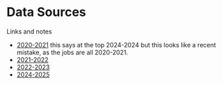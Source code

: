 # Data Sources

Links and notes

 - [2020-2021](https://docs.google.com/spreadsheets/d/1hf_q-3gdyOlsk97I3OW97w_cmQXsKQVC-ZGDMgFnL2I/edit?gid=1954069648#gid=1954069648)
    this says at the top 2024-2024 but this looks like a recent mistake, as the jobs are all 2020-2021.
 - [2021-2022](https://docs.google.com/spreadsheets/d/1mfeGEhk21rBx4OzjIFsTnO4CsUFyXF_vVuvzi3jMTcs/edit?gid=1544391016#gid=1544391016)
 - [2022-2023](https://docs.google.com/spreadsheets/d/1cqTuSeLtH-Zw7X9ZtnhQxzw3r19Rya9nzdqRW9apTmY/edit?gid=865906911#gid=865906911)
 - [2024-2025](https://docs.google.com/spreadsheets/d/1PnS-tHYXNVPaSfbXT5v9qZl0T7QHH4AtwoyIJSRQ5a0/edit?gid=76501376#gid=76501376)

